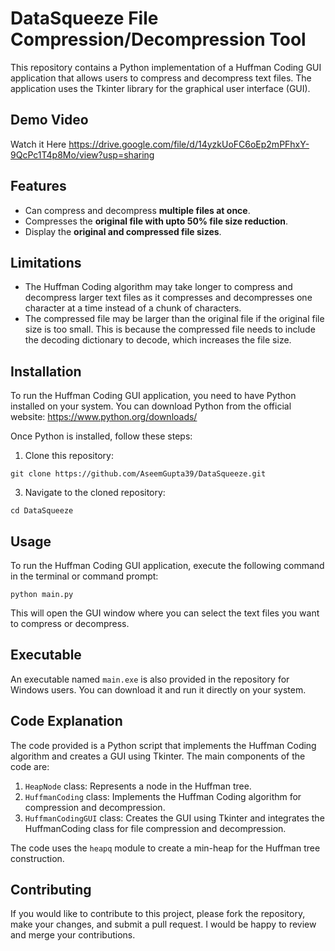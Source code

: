 # DataSqueeze File Compression/Decompression Tool

This repository contains a Python implementation of a Huffman Coding GUI application that allows users to compress and decompress text files. The application uses the Tkinter library for the graphical user interface (GUI).

## Demo Video
Watch it Here https://drive.google.com/file/d/14yzkUoFC6oEp2mPFhxY-9QcPc1T4p8Mo/view?usp=sharing

## Features
- Can compress and decompress <b>multiple files at once</b>.
- Compresses the <b>original file with upto 50% file size reduction</b>.
- Display the <b>original and compressed file sizes</b>.

## Limitations

- The Huffman Coding algorithm may take longer to compress and decompress larger text files as it compresses and decompresses one character at a time instead of a chunk of
characters.
- The compressed file may be larger than the original file if the original file size is too small. This is because the compressed file needs to include the decoding dictionary to decode, which increases the file size.

## Installation

To run the Huffman Coding GUI application, you need to have Python installed on your system. You can download Python from the official website: https://www.python.org/downloads/

Once Python is installed, follow these steps:

1. Clone this repository:
```
git clone https://github.com/AseemGupta39/DataSqueeze.git
```

3. Navigate to the cloned repository:
```
cd DataSqueeze
```

## Usage

To run the Huffman Coding GUI application, execute the following command in the terminal or command prompt:

```
python main.py
```

This will open the GUI window where you can select the text files you want to compress or decompress.

## Executable

An executable named `main.exe` is also provided in the repository for Windows users. You can download it and run it directly on your system.

## Code Explanation

The code provided is a Python script that implements the Huffman Coding algorithm and creates a GUI using Tkinter. The main components of the code are:

1. `HeapNode` class: Represents a node in the Huffman tree.
2. `HuffmanCoding` class: Implements the Huffman Coding algorithm for compression and decompression.
3. `HuffmanCodingGUI` class: Creates the GUI using Tkinter and integrates the HuffmanCoding class for file compression and decompression.

The code uses the `heapq` module to create a min-heap for the Huffman tree construction.

## Contributing

If you would like to contribute to this project, please fork the repository, make your changes, and submit a pull request. I would be happy to review and merge your contributions.
